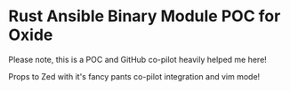 # Rust Ansible Binary Module POC for Oxide
Please note, this is a POC and GitHub co-pilot heavily helped me here!

Props to Zed with it's fancy pants co-pilot integration and vim mode!
